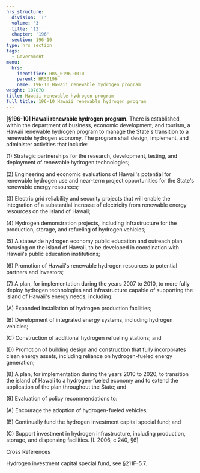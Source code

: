 ```yaml
---
hrs_structure:
  division: '1'
  volume: '3'
  title: '12'
  chapter: '196'
  section: 196-10
type: hrs_section
tags:
  - Government
menu:
  hrs:
    identifier: HRS_0196-0010
    parent: HRS0196
    name: 196-10 Hawaii renewable hydrogen program
weight: 107070
title: Hawaii renewable hydrogen program
full_title: 196-10 Hawaii renewable hydrogen program
---
```

**[§196-10] Hawaii renewable hydrogen program.** There is established, within the department of business, economic development, and tourism, a Hawaii renewable hydrogen program to manage the State's transition to a renewable hydrogen economy. The program shall design, implement, and administer activities that include:

(1) Strategic partnerships for the research, development, testing, and deployment of renewable hydrogen technologies;

(2) Engineering and economic evaluations of Hawaii's potential for renewable hydrogen use and near-term project opportunities for the State's renewable energy resources;

(3) Electric grid reliability and security projects that will enable the integration of a substantial increase of electricity from renewable energy resources on the island of Hawaii;

(4) Hydrogen demonstration projects, including infrastructure for the production, storage, and refueling of hydrogen vehicles;

(5) A statewide hydrogen economy public education and outreach plan focusing on the island of Hawaii, to be developed in coordination with Hawaii's public education institutions;

(6) Promotion of Hawaii's renewable hydrogen resources to potential partners and investors;

(7) A plan, for implementation during the years 2007 to 2010, to more fully deploy hydrogen technologies and infrastructure capable of supporting the island of Hawaii's energy needs, including:

(A) Expanded installation of hydrogen production facilities;

(B) Development of integrated energy systems, including hydrogen vehicles;

(C) Construction of additional hydrogen refueling stations; and

(D) Promotion of building design and construction that fully incorporates clean energy assets, including reliance on hydrogen-fueled energy generation;

(8) A plan, for implementation during the years 2010 to 2020, to transition the island of Hawaii to a hydrogen-fueled economy and to extend the application of the plan throughout the State; and

(9) Evaluation of policy recommendations to:

(A) Encourage the adoption of hydrogen-fueled vehicles;

(B) Continually fund the hydrogen investment capital special fund; and

(C) Support investment in hydrogen infrastructure, including production, storage, and dispensing facilities. [L 2006, c 240, §6]

Cross References

Hydrogen investment capital special fund, see §211F-5.7.
